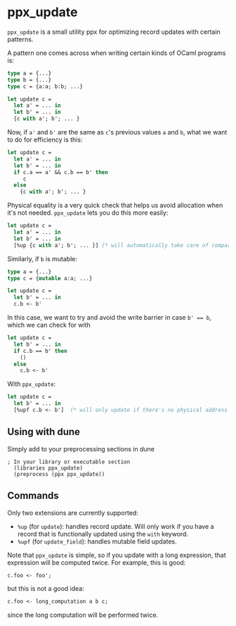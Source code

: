 # ppx_update

`ppx_update` is a small utility ppx for optimizing record updates with certain patterns.

A pattern one comes across when writing certain kinds of OCaml programs is:

```ocaml
type a = {...}
type b = {...}
type c = {a:a; b:b; ...}

let update c =
  let a' = ... in
  let b' = ... in
  {c with a'; b'; ... }
```

Now, if `a'` and `b'` are the same as `c`'s previous values `a` and `b`, what we want to do for efficiency is this:

```ocaml
let update c =
  let a' = ... in
  let b' = ... in
  if c.a == a' && c.b == b' then
     c
  else
    {c with a'; b'; ... }
```

Physical equality is a very quick check that helps us avoid allocation when it's not needed.
`ppx_update` lets you do this more easily:

```ocaml
let update c =
  let a' = ... in
  let b' = ... in
  [%up {c with a'; b'; ... }] (* will automatically take care of comparisons *)
```

Similarly, if `b` is mutable:

```ocaml
type a = {...}
type c = {mutable a:a; ...}

let update c =
  let b' = ... in
  c.b <- b'
```

In this case, we want to try and avoid the write barrier in case `b' == b`, which we can check for with

```ocaml
let update c =
  let b' = ... in
  if c.b == b' then
    ()
  else 
    c.b <- b'
```

With `ppx_update`:

```ocaml
let update c =
  let b' = ... in
  [%upf c.b <- b']  (* will only update if there's no physical address match *)
```

## Using with dune

Simply add to your preprocessing sections in dune
```
; In your library or executable section
  (libraries ppx_update)
  (preprocess (ppx ppx_update))
```

## Commands

Only two extensions are currently supported:

* `%up` (for `update`): handles record update.
Will only work if you have a record that is functionally updated using the `with` keyword.
* `%upf` (for `update_field`): handles mutable field updates.

Note that `ppx_update` is simple, so if you update with a long expression, that expression will be computed twice.
For example, this is good:

```ocaml
c.foo <- foo';
```

but this is not a good idea:
```ocaml
c.foo <- long_computation a b c;
```

since the long computation will be performed twice.
